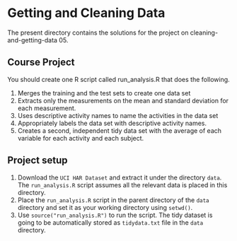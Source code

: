 # Getting and Cleaning Data
The present directory contains the solutions for the project on cleaning-and-getting-data 05.

## Course Project 

You should create one R script called run_analysis.R that does the following.

1. Merges the training and the test sets to create one data set
2. Extracts only the measurements on the mean and standard deviation for each measurement.
3. Uses descriptive activity names to name the activities in the data set
4. Appropriately labels the data set with descriptive activity names.
5. Creates a second, independent tidy data set with the average of each variable for each activity and each subject.

## Project setup
1. Download the ```UCI HAR Dataset``` and extract it under the directory ```data```. The ```run_analysis.R``` script assumes all the relevant data is placed in this directory.
2. Place the  ```run_analysis.R``` script in the parent directory of the ```data``` directory and set it as your working directory using ```setwd()```.
3. Use ```source("run_analysis.R")``` to run the script. The tidy dataset is going to be automatically stored as ```tidydata.txt``` file in the ```data``` directory.
